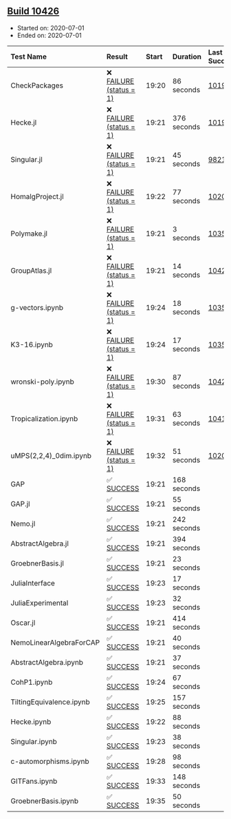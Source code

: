 ## [Build 10426](https://oscarci.mathematik.uni-kl.de/job/oscar/10426/)

* Started on: 2020-07-01
* Ended on: 2020-07-01

| Test Name    | Result | Start | Duration | Last Success | First Failure |
|:-------------|:-------|:------|:---------|:-------------|:--------------|
| CheckPackages | ❌ [FAILURE (status = 1)](https://oscarci.mathematik.uni-kl.de/job/oscar/10426/artifact/logs/build-10426/CheckPackages.log) | 19:20 | 86 seconds | [10197](https://oscarci.mathematik.uni-kl.de/job/oscar/10197/) | [10198](https://oscarci.mathematik.uni-kl.de/job/oscar/10198/) |
| Hecke.jl | ❌ [FAILURE (status = 1)](https://oscarci.mathematik.uni-kl.de/job/oscar/10426/artifact/logs/build-10426/Hecke.jl.log) | 19:21 | 376 seconds | [10197](https://oscarci.mathematik.uni-kl.de/job/oscar/10197/) | [10198](https://oscarci.mathematik.uni-kl.de/job/oscar/10198/) |
| Singular.jl | ❌ [FAILURE (status = 1)](https://oscarci.mathematik.uni-kl.de/job/oscar/10426/artifact/logs/build-10426/Singular.jl.log) | 19:21 | 45 seconds | [9821](https://oscarci.mathematik.uni-kl.de/job/oscar/9821/) | [9822](https://oscarci.mathematik.uni-kl.de/job/oscar/9822/) |
| HomalgProject.jl | ❌ [FAILURE (status = 1)](https://oscarci.mathematik.uni-kl.de/job/oscar/10426/artifact/logs/build-10426/HomalgProject.jl.log) | 19:22 | 77 seconds | [10209](https://oscarci.mathematik.uni-kl.de/job/oscar/10209/) | [10210](https://oscarci.mathematik.uni-kl.de/job/oscar/10210/) |
| Polymake.jl | ❌ [FAILURE (status = 1)](https://oscarci.mathematik.uni-kl.de/job/oscar/10426/artifact/logs/build-10426/Polymake.jl.log) | 19:21 | 3 seconds | [10356](https://oscarci.mathematik.uni-kl.de/job/oscar/10356/) | [10357](https://oscarci.mathematik.uni-kl.de/job/oscar/10357/) |
| GroupAtlas.jl | ❌ [FAILURE (status = 1)](https://oscarci.mathematik.uni-kl.de/job/oscar/10426/artifact/logs/build-10426/GroupAtlas.jl.log) | 19:21 | 14 seconds | [10425](https://oscarci.mathematik.uni-kl.de/job/oscar/10425/) | [10426](https://oscarci.mathematik.uni-kl.de/job/oscar/10426/) |
| g-vectors.ipynb | ❌ [FAILURE (status = 1)](https://oscarci.mathematik.uni-kl.de/job/oscar/10426/artifact/logs/build-10426/g-vectors.ipynb.log) | 19:24 | 18 seconds | [10356](https://oscarci.mathematik.uni-kl.de/job/oscar/10356/) | [10357](https://oscarci.mathematik.uni-kl.de/job/oscar/10357/) |
| K3-16.ipynb | ❌ [FAILURE (status = 1)](https://oscarci.mathematik.uni-kl.de/job/oscar/10426/artifact/logs/build-10426/K3-16.ipynb.log) | 19:24 | 17 seconds | [10356](https://oscarci.mathematik.uni-kl.de/job/oscar/10356/) | [10357](https://oscarci.mathematik.uni-kl.de/job/oscar/10357/) |
| wronski-poly.ipynb | ❌ [FAILURE (status = 1)](https://oscarci.mathematik.uni-kl.de/job/oscar/10426/artifact/logs/build-10426/wronski-poly.ipynb.log) | 19:30 | 87 seconds | [10425](https://oscarci.mathematik.uni-kl.de/job/oscar/10425/) | [10426](https://oscarci.mathematik.uni-kl.de/job/oscar/10426/) |
| Tropicalization.ipynb | ❌ [FAILURE (status = 1)](https://oscarci.mathematik.uni-kl.de/job/oscar/10426/artifact/logs/build-10426/Tropicalization.ipynb.log) | 19:31 | 63 seconds | [10418](https://oscarci.mathematik.uni-kl.de/job/oscar/10418/) | [10419](https://oscarci.mathematik.uni-kl.de/job/oscar/10419/) |
| uMPS(2,2,4)_0dim.ipynb | ❌ [FAILURE (status = 1)](https://oscarci.mathematik.uni-kl.de/job/oscar/10426/artifact/logs/build-10426/uMPS-2-2-4-_0dim.ipynb.log) | 19:32 | 51 seconds | [10209](https://oscarci.mathematik.uni-kl.de/job/oscar/10209/) | [10210](https://oscarci.mathematik.uni-kl.de/job/oscar/10210/) |
| GAP | ✅ [SUCCESS](https://oscarci.mathematik.uni-kl.de/job/oscar/10426/artifact/logs/build-10426/GAP.log) | 19:21 | 168 seconds |  |  |
| GAP.jl | ✅ [SUCCESS](https://oscarci.mathematik.uni-kl.de/job/oscar/10426/artifact/logs/build-10426/GAP.jl.log) | 19:21 | 55 seconds |  |  |
| Nemo.jl | ✅ [SUCCESS](https://oscarci.mathematik.uni-kl.de/job/oscar/10426/artifact/logs/build-10426/Nemo.jl.log) | 19:21 | 242 seconds |  |  |
| AbstractAlgebra.jl | ✅ [SUCCESS](https://oscarci.mathematik.uni-kl.de/job/oscar/10426/artifact/logs/build-10426/AbstractAlgebra.jl.log) | 19:21 | 394 seconds |  |  |
| GroebnerBasis.jl | ✅ [SUCCESS](https://oscarci.mathematik.uni-kl.de/job/oscar/10426/artifact/logs/build-10426/GroebnerBasis.jl.log) | 19:21 | 23 seconds |  |  |
| JuliaInterface | ✅ [SUCCESS](https://oscarci.mathematik.uni-kl.de/job/oscar/10426/artifact/logs/build-10426/JuliaInterface.log) | 19:23 | 17 seconds |  |  |
| JuliaExperimental | ✅ [SUCCESS](https://oscarci.mathematik.uni-kl.de/job/oscar/10426/artifact/logs/build-10426/JuliaExperimental.log) | 19:23 | 32 seconds |  |  |
| Oscar.jl | ✅ [SUCCESS](https://oscarci.mathematik.uni-kl.de/job/oscar/10426/artifact/logs/build-10426/Oscar.jl.log) | 19:21 | 414 seconds |  |  |
| NemoLinearAlgebraForCAP | ✅ [SUCCESS](https://oscarci.mathematik.uni-kl.de/job/oscar/10426/artifact/logs/build-10426/NemoLinearAlgebraForCAP.log) | 19:21 | 40 seconds |  |  |
| AbstractAlgebra.ipynb | ✅ [SUCCESS](https://oscarci.mathematik.uni-kl.de/job/oscar/10426/artifact/logs/build-10426/AbstractAlgebra.ipynb.log) | 19:21 | 37 seconds |  |  |
| CohP1.ipynb | ✅ [SUCCESS](https://oscarci.mathematik.uni-kl.de/job/oscar/10426/artifact/logs/build-10426/CohP1.ipynb.log) | 19:24 | 67 seconds |  |  |
| TiltingEquivalence.ipynb | ✅ [SUCCESS](https://oscarci.mathematik.uni-kl.de/job/oscar/10426/artifact/logs/build-10426/TiltingEquivalence.ipynb.log) | 19:25 | 157 seconds |  |  |
| Hecke.ipynb | ✅ [SUCCESS](https://oscarci.mathematik.uni-kl.de/job/oscar/10426/artifact/logs/build-10426/Hecke.ipynb.log) | 19:22 | 88 seconds |  |  |
| Singular.ipynb | ✅ [SUCCESS](https://oscarci.mathematik.uni-kl.de/job/oscar/10426/artifact/logs/build-10426/Singular.ipynb.log) | 19:23 | 38 seconds |  |  |
| c-automorphisms.ipynb | ✅ [SUCCESS](https://oscarci.mathematik.uni-kl.de/job/oscar/10426/artifact/logs/build-10426/c-automorphisms.ipynb.log) | 19:28 | 98 seconds |  |  |
| GITFans.ipynb | ✅ [SUCCESS](https://oscarci.mathematik.uni-kl.de/job/oscar/10426/artifact/logs/build-10426/GITFans.ipynb.log) | 19:33 | 148 seconds |  |  |
| GroebnerBasis.ipynb | ✅ [SUCCESS](https://oscarci.mathematik.uni-kl.de/job/oscar/10426/artifact/logs/build-10426/GroebnerBasis.ipynb.log) | 19:35 | 50 seconds |  |  |
